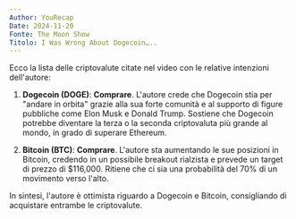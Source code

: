 ```yaml
---
Author: YouRecap
Date: 2024-11-20
Fonte: The Moon Show
Titolo: I Was Wrong About Dogecoin…..
---
```


Ecco la lista delle criptovalute citate nel video con le relative intenzioni dell'autore:

1. **Dogecoin (DOGE)**: **Comprare**. L'autore crede che Dogecoin stia per "andare in orbita" grazie alla sua forte comunità e al supporto di figure pubbliche come Elon Musk e Donald Trump. Sostiene che Dogecoin potrebbe diventare la terza o la seconda criptovaluta più grande al mondo, in grado di superare Ethereum.

2. **Bitcoin (BTC)**: **Comprare**. L'autore sta aumentando le sue posizioni in Bitcoin, credendo in un possibile breakout rialzista e prevede un target di prezzo di $116,000. Ritiene che ci sia una probabilità del 70% di un movimento verso l'alto. 

In sintesi, l'autore è ottimista riguardo a Dogecoin e Bitcoin, consigliando di acquistare entrambe le criptovalute.
